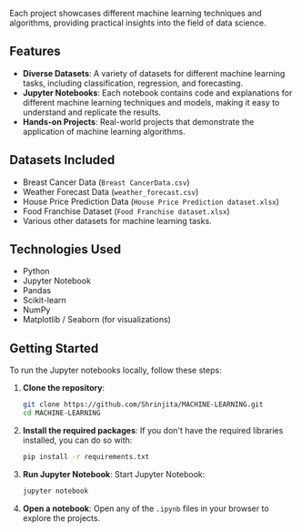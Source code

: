 Each project showcases different machine learning techniques and algorithms, providing practical insights into the field of data science.

## Features
- **Diverse Datasets**: A variety of datasets for different machine learning tasks, including classification, regression, and forecasting.
- **Jupyter Notebooks**: Each notebook contains code and explanations for different machine learning techniques and models, making it easy to understand and replicate the results.
- **Hands-on Projects**: Real-world projects that demonstrate the application of machine learning algorithms.

## Datasets Included
- Breast Cancer Data (`Breast CancerData.csv`)
- Weather Forecast Data (`weather_forecast.csv`)
- House Price Prediction Data (`House Price Prediction dataset.xlsx`)
- Food Franchise Dataset (`Food Franchise dataset.xlsx`)
- Various other datasets for machine learning tasks.

## Technologies Used
- Python
- Jupyter Notebook
- Pandas
- Scikit-learn
- NumPy
- Matplotlib / Seaborn (for visualizations)

## Getting Started
To run the Jupyter notebooks locally, follow these steps:

1. **Clone the repository**:
   ```bash
   git clone https://github.com/Shrinjita/MACHINE-LEARNING.git
   cd MACHINE-LEARNING
   ```

2. **Install the required packages**:
   If you don't have the required libraries installed, you can do so with:
   ```bash
   pip install -r requirements.txt
   ```

3. **Run Jupyter Notebook**:
   Start Jupyter Notebook:
   ```bash
   jupyter notebook
   ```

4. **Open a notebook**:
   Open any of the `.ipynb` files in your browser to explore the projects.
